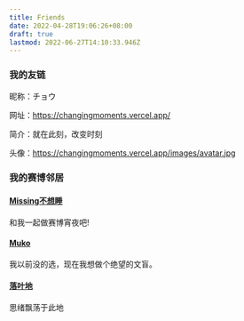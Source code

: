 ```yaml
---
title: Friends
date: 2022-04-28T19:06:26+08:00
draft: true
lastmod: 2022-06-27T14:10:33.946Z
---
```


### 我的友链

昵称：チョウ

网址：https://changingmoments.vercel.app/

简介：就在此刻，改变时刻

头像：https://changingmoments.vercel.app/images/avatar.jpg

### 我的赛博邻居

#### [Missing不想睡](https://hugo-missingid.vercel.app/)

和我一起做赛博宵夜吧!

#### [Muko](https://hugo-mukokka.vercel.app/)

我以前没的选，现在我想做个绝望的文盲。

#### [落叶地](https://good-luck.vercel.app/)

思绪飘荡于此地
